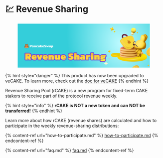 # 💹 Revenue Sharing

<figure><img src="../../.gitbook/assets/image (7).png" alt=""><figcaption></figcaption></figure>

{% hint style="danger" %}
This product has now been upgraded to veCAKE. To learn more, check out the [doc for veCAKE](../vecake/)
{% endhint %}

Revenue Sharing Pool (rCAKE) is a new program for fixed-term CAKE stakers to receive part of the protocol revenue weekly.

{% hint style="info" %}
**rCAKE is NOT a new token and can NOT be transferred!**
{% endhint %}

Learn more about how rCAKE (revenue shares) are calculated and how to participate in the weekly revenue-sharing distributions:

{% content-ref url="how-to-participate.md" %}
[how-to-participate.md](how-to-participate.md)
{% endcontent-ref %}

{% content-ref url="faq.md" %}
[faq.md](faq.md)
{% endcontent-ref %}
